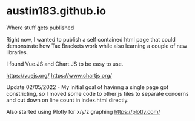 # austin183.github.io
Where stuff gets published

Right now, I wanted to publish a self contained html page that could demonstrate how Tax Brackets work while also learning a couple of new libraries.

I found Vue.JS and Chart.JS to be easy to use.

https://vuejs.org/
https://www.chartjs.org/

Update 02/05/2022 - My initial goal of havinng a single page got constricting, so I moved some code to other js files to separate concerns and cut down on line count in index.html directly.

Also started using Plotly for x/y/z graphing
https://plotly.com/